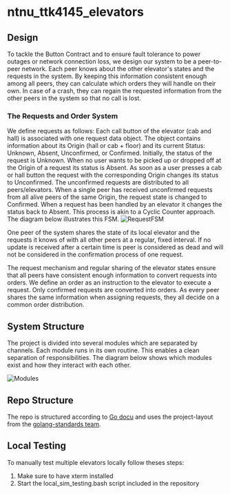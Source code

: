 # ntnu_ttk4145_elevators

## Design
To tackle the Button Contract and to ensure fault tolerance to power outages or network connection loss, we design our system to be a peer-to-peer network. Each peer knows about the other elevator's states and the requests in the system. By keeping this information consistent enough among all peers, they can calculate which orders they will handle on their own. In case of a crash, they can regain the requested information from the other peers in the system so that no call is lost.

### The Requests and Order System
We define requests as follows: Each call button of the elevator (cab and hall) is associated with one request data object. The object contains information about its Origin (hall or cab + floor) and its current Status: Unknown, Absent, Unconfirmed, or Confirmed. Initially, the status of the request is Unknown. When no user wants to be picked up or dropped off at the Origin of a request its status is Absent. As soon as a user presses a cab or hall button the request with the corresponding Origin changes its status to Unconfirmed. The unconfirmed requests are distributed to all peers/elevators. When a single peer has received unconfirmed requests from all alive peers of the same Origin, the request state is changed to Confirmed. When a request has been handled by an elevator it changes the status back to Absent. This process is akin to a Cyclic Counter approach. The diagram below illustrates this FSM.
![RequestFSM](https://github.com/user-attachments/assets/60809c5d-57c3-4112-a610-89dde222c7f7)


One peer of the system shares the state of its local elevator and the requests it knows of with all other peers at a regular, fixed interval. If no update is received after a certain time is peer is considered as dead and will not be considered in the confirmation process of one request.

The request mechanism and regular sharing of the elevator states ensure that all peers have consistent enough information to convert requests into orders. We define an order as an instruction to the elevator to execute a request. Only confirmed requests are converted into orders. As every peer shares the same information when assigning requests, they all decide on a common order distribution.


## System Structure
The project is divided into several modules which are separated by channels. Each module runs in its own routine. This enables a clean separation of responsibilities. The diagram below shows which modules exist and how they interact with each other.

![Modules](https://github.com/user-attachments/assets/86796711-9c2b-4447-bbf8-c36a1185ea02)

## Repo Structure
The repo is structured according to [Go docu](https://go.dev/doc/modules/layout) and uses the project-layout from the [golang-standards team](https://github.com/golang-standards/project-layout).

## Local Testing
To manually test multiple elevators locally follow theses steps:
1. Make sure to have xterm installed
2. Start the local_sim_testing.bash script included in the repository